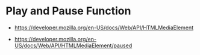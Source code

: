 # Play and Pause Function

- https://developer.mozilla.org/en-US/docs/Web/API/HTMLMediaElement

- https://developer.mozilla.org/en-US/docs/Web/API/HTMLMediaElement/paused
